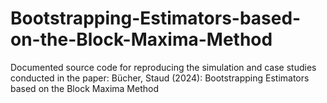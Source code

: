 # Bootstrapping-Estimators-based-on-the-Block-Maxima-Method
Documented source code for reproducing the simulation and case studies conducted in the paper: Bücher, Staud (2024): Bootstrapping Estimators based on the Block Maxima Method
